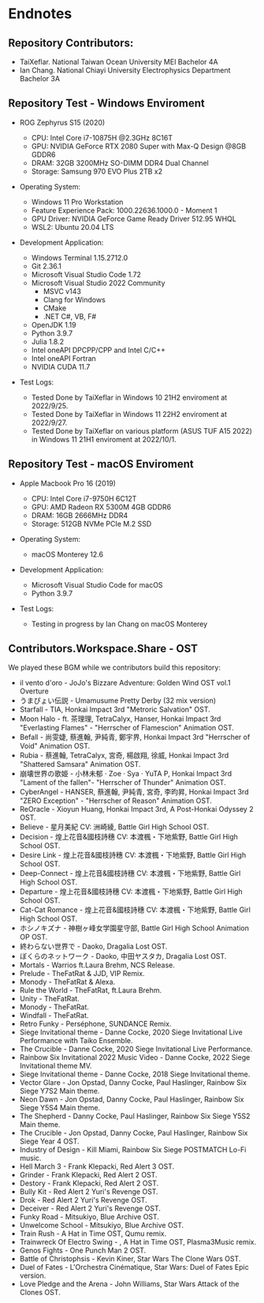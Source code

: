 # Endnotes

## Repository Contributors: 
 - TaiXeflar. National Taiwan Ocean University MEI Bachelor 4A
 - Ian Chang. National Chiayi University Electrophysics Department Bachelor 3A

## Repository Test - Windows Enviroment

 - ROG Zephyrus S15 (2020)
    - CPU: Intel Core i7-10875H @2.3GHz 8C16T
    - GPU: NVIDIA GeForce RTX 2080 Super with Max-Q Design @8GB GDDR6
    - DRAM: 32GB 3200MHz SO-DIMM DDR4 Dual Channel
    - Storage: Samsung 970 EVO Plus 2TB x2

 - Operating System:
    - Windows 11 Pro Workstation
    - Feature Experience Pack: 1000.22636.1000.0 - Moment 1
    - GPU Driver: NVIDIA GeForce Game Ready Driver 512.95 WHQL
    - WSL2: Ubuntu 20.04 LTS

 - Development Application:
    - Windows Terminal 1.15.2712.0
    - Git 2.36.1
    - Microsoft Visual Studio Code 1.72
    - Microsoft Visual Studio 2022 Community
       - MSVC v143
       - Clang for Windows
       - CMake
       - .NET C#, VB, F#
    - OpenJDK 1.19
    - Python 3.9.7
    - Julia 1.8.2
    - Intel oneAPI DPCPP/CPP and Intel C/C++
    - Intel oneAPI Fortran
    - NVIDIA CUDA 11.7

 - Test Logs:
   - Tested Done by TaiXeflar in Windows 10 21H2 enviroment at 2022/9/25.
   - Tested Done by TaiXeflar in Windows 11 22H2 enviroment at 2022/9/27.
   - Tested Done by TaiXeflar on various platform (ASUS TUF A15 2022) in Windows 11 21H1 enviroment at 2022/10/1.

## Repository Test - macOS Enviroment

 - Apple Macbook Pro 16 (2019)
    - CPU: Intel Core i7-9750H 6C12T
    - GPU: AMD Radeon RX 5300M 4GB GDDR6
    - DRAM: 16GB 2666MHz DDR4
    - Storage: 512GB NVMe PCIe M.2 SSD

 - Operating System:
    - macOS Monterey 12.6

 - Development Application:
    - Microsoft Visual Studio Code for macOS
    - Python 3.9.7

 - Test Logs:
    - Testing in progress by Ian Chang on macOS Monterey

## Contributors.Workspace.Share - OST
We played these BGM while we contributors build this repository:

 - il vento d'oro - JoJo's Bizzare Adventure: Golden Wind OST vol.1 Overture
 - うまぴょい伝説 - Umamusume Pretty Derby (32 mix version)
 - Starfall - TIA, Honkai Impact 3rd "Metroric Salvation" OST.
 - Moon Halo - ft. 茶理理, TetraCalyx, Hanser, Honkai Impact 3rd "Everlasting Flames" - "Herrscher of Flamescion" Animation OST.
 - Befall - 尚雯婕, 蔡進翰, 尹純青, 鄭宇界, Honkai Impact 3rd "Herrscher of Void" Animation OST.
 - Rubia - 蔡進翰, TetraCalyx, 宮奇, 楊啟翔, 徐威, Honkai Impact 3rd "Shattered Samsara" Animation OST.
 - 崩壊世界の歌姫 - 小林未郁 · Zoe · Sya · YuTA P, Honkai Impact 3rd "Lament of the fallen"- "Herrscher of Thunder" Animation OST.
 - CyberAngel - HANSER, 蔡進翰, 尹純青, 宮奇, 李昀昇, Honkai Impact 3rd "ZERO Exception" - "Herrscher of Reason" Animation OST.
 - ReOracle - Xioyun Huang, Honkai Impact 3rd, A Post-Honkai Odyssey 2 OST.
 - Believe - 星月美紀 CV: 洲崎綾, Battle Girl High School OST.
 - Decision - 煌上花音&國枝詩穗 CV: 本渡楓・下地紫野, Battle Girl High School OST.
 - Desire Link - 煌上花音&國枝詩穗 CV: 本渡楓・下地紫野, Battle Girl High School OST.
 - Deep-Connect - 煌上花音&國枝詩穗 CV: 本渡楓・下地紫野, Battle Girl High School OST.
 - Departure - 煌上花音&國枝詩穗 CV: 本渡楓・下地紫野, Battle Girl High School OST.
 - Cat-Cat Romance - 煌上花音&國枝詩穗 CV: 本渡楓・下地紫野, Battle Girl High School OST.
 - ホシノキズナ - 神樹ヶ峰女学園星守部, Battle Girl High School Animation OP OST.
 - 終わらない世界で - Daoko, Dragalia Lost OST.
 - ぼくらのネットワーク - Daoko, 中田ヤスタカ, Dragalia Lost OST.
 - Mortals - Warrios ft.Laura Brehm, NCS Release.
 - Prelude - TheFatRat & JJD, VIP Remix.
 - Monody - TheFatRat & Alexa.
 - Rule the World - TheFatRat, ft.Laura Brehm.
 - Unity - TheFatRat.
 - Monody - TheFatRat.
 - Windfall - TheFatRat.
 - Retro Funky - Perséphone, SUNDANCE Remix.
 - Siege Invitational theme - Danne Cocke, 2020 Siege Invitational Live Performance with Taiko Ensemble.
 - The Crucible - Danne Cocke, 2020 Siege Invitational Live Performance.
 - Rainbow Six Invitational 2022 Music Video - Danne Cocke, 2022 Siege Invitational theme MV.
 - Siege Invitational theme - Danne Cocke, 2018 Siege Invitational theme.
 - Vector Glare - Jon Opstad, Danny Cocke, Paul Haslinger, Rainbow Six Siege Y7S2 Main theme.
 - Neon Dawn - Jon Opstad, Danny Cocke, Paul Haslinger, Rainbow Six Siege Y5S4 Main theme.
 - The Shepherd - Danny Cocke, Paul Haslinger, Rainbow Six Siege Y5S2 Main theme.
 - The Crucible - Jon Opstad, Danny Cocke, Paul Haslinger, Rainbow Six Siege Year 4 OST.
 - Industry of Design - Kill Miami, Rainbow Six Siege POSTMATCH Lo-Fi music.
 - Hell March 3 - Frank Klepacki, Red Alert 3 OST.
 - Grinder - Frank Klepacki, Red Alert 2 OST.
 - Destory - Frank Klepacki, Red Alert 2 OST. 
 - Bully Kit - Red Alert 2 Yuri's Revenge OST.
 - Drok - Red Alert 2 Yuri's Revenge OST.
 - Deceiver - Red Alert 2 Yuri's Revenge OST.
 - Funky Road - Mitsukiyo, Blue Archive OST.
 - Unwelcome School - Mitsukiyo, Blue Archive OST.
 - Train Rush - A Hat in Time OST, Qumu remix.
 - Trainwreck Of Electro Swing - , A Hat in Time OST, Plasma3Music remix.
 - Genos Fights - One Punch Man 2 OST.
 - Battle of Christophsis - Kevin Kiner, Star Wars The Clone Wars OST.
 - Duel of Fates - L'Orchestra Cinématique, Star Wars: Duel of Fates Epic version.
 - Love Pledge and the Arena - John Williams, Star Wars Attack of the Clones OST.